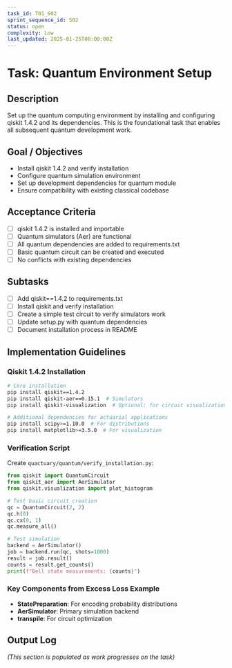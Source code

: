```yaml
---
task_id: T01_S02
sprint_sequence_id: S02
status: open
complexity: Low
last_updated: 2025-01-25T00:00:00Z
---
```


# Task: Quantum Environment Setup

## Description
Set up the quantum computing environment by installing and configuring qiskit 1.4.2 and its dependencies. This is the foundational task that enables all subsequent quantum development work.

## Goal / Objectives
- Install qiskit 1.4.2 and verify installation
- Configure quantum simulation environment
- Set up development dependencies for quantum module
- Ensure compatibility with existing classical codebase

## Acceptance Criteria
- [ ] qiskit 1.4.2 is installed and importable
- [ ] Quantum simulators (Aer) are functional
- [ ] All quantum dependencies are added to requirements.txt
- [ ] Basic quantum circuit can be created and executed
- [ ] No conflicts with existing dependencies

## Subtasks
- [ ] Add qiskit==1.4.2 to requirements.txt
- [ ] Install qiskit and verify installation
- [ ] Create a simple test circuit to verify simulators work
- [ ] Update setup.py with quantum dependencies
- [ ] Document installation process in README

## Implementation Guidelines

### Qiskit 1.4.2 Installation
```bash
# Core installation
pip install qiskit==1.4.2
pip install qiskit-aer==0.15.1  # Simulators
pip install qiskit-visualization  # Optional: for circuit visualization

# Additional dependencies for actuarial applications
pip install scipy>=1.10.0  # For distributions
pip install matplotlib>=3.5.0  # For visualization
```

### Verification Script
Create `quactuary/quantum/verify_installation.py`:
```python
from qiskit import QuantumCircuit
from qiskit_aer import AerSimulator
from qiskit.visualization import plot_histogram

# Test basic circuit creation
qc = QuantumCircuit(2, 2)
qc.h(0)
qc.cx(0, 1)
qc.measure_all()

# Test simulation
backend = AerSimulator()
job = backend.run(qc, shots=1000)
result = job.result()
counts = result.get_counts()
print(f"Bell state measurements: {counts}")
```

### Key Components from Excess Loss Example
- **StatePreparation**: For encoding probability distributions
- **AerSimulator**: Primary simulation backend
- **transpile**: For circuit optimization

## Output Log
*(This section is populated as work progresses on the task)*
